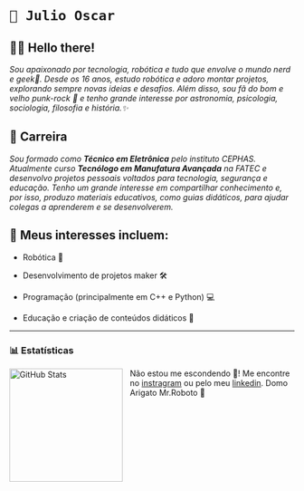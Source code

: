 
# **`🤖 Julio Oscar`**

## **👋🏻 Hello there!**


 
*Sou apaixonado por tecnologia, robótica e tudo que envolve o mundo nerd e geek👾. Desde os 16 anos, estudo robótica e adoro montar projetos, explorando sempre novas ideias e desafios. Além disso, sou fã do bom e velho punk-rock 🤟 e tenho grande interesse por astronomia, psicologia, sociologia, filosofia e história.✨*

## 💼 Carreira

 *Sou formado como **Técnico em Eletrônica** pelo instituto CEPHAS. Atualmente curso **Tecnólogo em Manufatura Avançada** na FATEC e desenvolvo projetos pessoais voltados para tecnologia, segurança e educação. Tenho um grande interesse em compartilhar conhecimento e, por isso, produzo materiais educativos, como guias didáticos, para ajudar colegas a aprenderem e se desenvolverem.*

## 🔧 Meus interesses incluem:

- Robótica 🦾

- Desenvolvimento de projetos maker 🛠

- Programação (principalmente em C++ e Python) 💻

- Educação e criação de conteúdos didáticos 📖


---

### 📊 Estatísticas

<p>
  <img 
    align="left" 
    alt="GitHub Stats" 
    height="200" 
    style="padding-right: 10px;" 
    src="https://github-readme-stats.vercel.app/api?username=Xulio1337&show_icons=true&theme=tokyonight&include_all_commits=true&locale=pt-br" 
  />
 
 Não estou me escondendo 👻! Me encontre no [instragram](https://www.instagram.com/xulio1337/) ou pelo meu [linkedin](https://www.linkedin.com/in/julio1337oscar/). Domo Arigato Mr.Roboto 🤖

